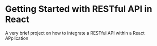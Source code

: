 # Getting Started with RESTful API in React

A very brief project on how to integrate a RESTful API within a React APplication

